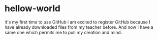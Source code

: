 # hellow-world
It's my first time to use GitHub
I am excited to register GitHub because I have already downloaded files from my teacher before. And now I have a same one which permits me to pull my creation and mind.
